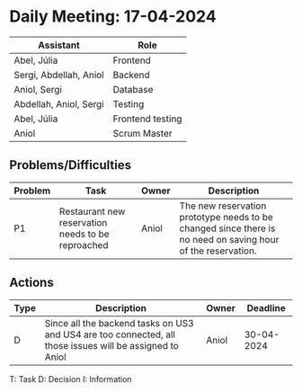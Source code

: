 # Daily Meeting: 17-04-2024

| **Assistant**          | **Role**         |
|------------------------|------------------|
| Abel, Júlia            | Frontend         |
| Sergi, Abdellah, Aniol | Backend          |
| Aniol, Sergi           | Database         |
| Abdellah, Aniol, Sergi | Testing          |
| Abel, Júlia            | Frontend testing |
| Aniol                  | Scrum Master     |

## Problems/Difficulties

| Problem | Task                                              | Owner | Description                                                                                                 |
|---------|---------------------------------------------------|-------|-------------------------------------------------------------------------------------------------------------|
| P1      | Restaurant new reservation needs to be reproached | Aniol | The new reservation prototype needs to be changed since there is no need on saving hour of the reservation. |

## Actions

| Type | Description                                                                                              | Owner | Deadline   |
|------|----------------------------------------------------------------------------------------------------------|-------|------------|
| D    | Since all the backend tasks on US3 and US4 are too connected, all those issues will be assigned to Aniol | Aniol | 30-04-2024 |

T: Task
D: Decision
I: Information
